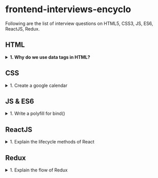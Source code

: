 # frontend-interviews-encyclo
Following are the list of interview questions on HTML5, CSS3, JS, ES6, ReactJS, Redux.<br/>

## HTML

<details>
    <summary style='font-weight:bold'>1. Why do we use data tags in HTML?</summary>
    <p>The `<data>` tag is used to add a machine-readable translation of a given content. This element provides both a machine-readable value for data processors, and a human readable value for rendering in a browser</p>
</details>

## CSS

<details>
    <summary>1. Create a google calendar</summary>
    <p>Implement using CSS grid and DOM manipulation</p>
</details>

## JS & ES6

<details>
    <summary>1. Write a polyfill for bind()</summary>
    <p><a href ='https://github.com/HebleV/100-days-of-code/blob/master/Wesbos_JS_tuts/polyfills/bind.js'>Polyfill for bind</a></p>
</details>

## ReactJS

<details>
    <summary>1. Explain the lifecycle methods of React</summary>
    <p>This can be little tricky as there are different answers for a class and a functional component. Perhaps, a better reply would be to ask if they are looking for a class component or a functional component. I believe certainly functional as it is the latest and most used. But it helps to know both the lifecycle methods.<br/>
    <a href='https://blog.logrocket.com/lifecycle-methods-with-the-useeffect-hook/'>Functional components</a>
    <a href='https://blog.logrocket.com/the-new-react-lifecycle-methods-in-plain-approachable-language-61a2105859f3/'>Class Components</a>
    <b>Note: </b> There is also an older version of lifecycle methods for the class components where certain lifecycle methods have become deprecated like ComponentWillMount and ComponentWillUpdate. 
    </p>
</details>

## Redux

<details>
    <summary>1. Explain the flow of Redux</summary>
    <p>We write an action which is dispatched when an event is triggered. This inturn calls the respective reducer which doesn't directly update the state but rather makes a copy and returns a new state and thus updating the store. This will rerender the component.
<b>Note:</b> Usually setState is not used or required when using redux. Based on the requirements it can be used. But mostly initial states and default props should be used. As local states are difficult to maintain
</p>
</details>
